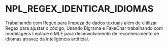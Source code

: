 # NPL_REGEX_IDENTICAR_IDIOMAS
Trabalhando com Regex para limpeza de dados textuais além de ultilizar Regex para ajustar o código, Usando Bigrama e FakeChar trabalhando com modelagens Leplace e MLE para desenvolvimento de reconhecimento de idiomas atravez da inteligência artificial.
